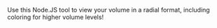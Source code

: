 Use this Node.JS tool to view your volume in a radial format, including coloring for higher volume levels!
